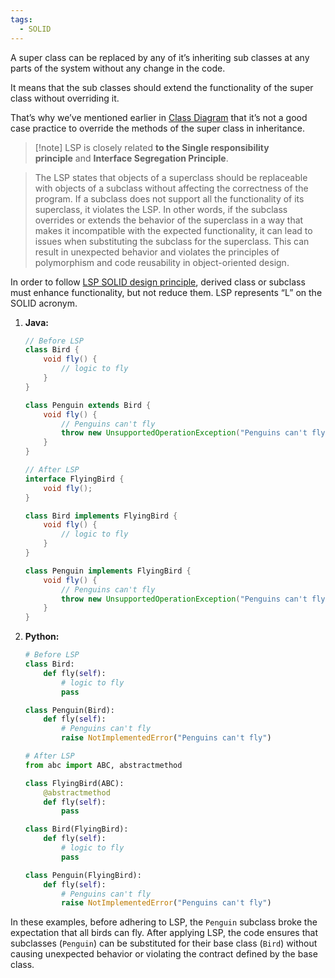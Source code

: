 ```yaml
---
tags:
  - SOLID
---
```

A super class can be replaced by any of it’s inheriting sub classes at any parts of the system without any change in the code.

It means that the sub classes should extend the functionality of the super class without overriding it.

That’s why we’ve mentioned earlier in [Class Diagram](https://medium.com/omarelgabrys-blog/e7535090824c) that it’s not a good case practice to override the methods of the super class in inheritance.

>[!note] LSP is closely related **to the Single responsibility principle** and **Interface Segregation Principle**.

> The LSP states that objects of a superclass should be replaceable with objects of a subclass without affecting the correctness of the program.
> If a subclass does not support all the functionality of its superclass, it violates the LSP. In other words, if the subclass overrides or extends the behavior of the superclass in a way that makes it incompatible with the expected functionality, it can lead to issues when substituting the subclass for the superclass. This can result in unexpected behavior and violates the principles of polymorphism and code reusability in object-oriented design.


In order to follow [LSP SOLID design principle](https://click.linksynergy.com/deeplink?id=JVFxdTr9V80&mid=39197&murl=https%3A%2F%2Fwww.udemy.com%2Fsolid-principles-object-oriented-design-architecture%2F), derived class or subclass must enhance functionality, but not reduce them. LSP represents “L” on the SOLID acronym.



1. **Java:**
   ```java
   // Before LSP
   class Bird {
       void fly() {
           // logic to fly
       }
   }
   
   class Penguin extends Bird {
       void fly() {
           // Penguins can't fly
           throw new UnsupportedOperationException("Penguins can't fly");
       }
   }
   
   // After LSP
   interface FlyingBird {
       void fly();
   }
   
   class Bird implements FlyingBird {
       void fly() {
           // logic to fly
       }
   }
   
   class Penguin implements FlyingBird {
       void fly() {
           // Penguins can't fly
           throw new UnsupportedOperationException("Penguins can't fly");
       }
   }
   ```

2. **Python:**
   ```python
   # Before LSP
   class Bird:
       def fly(self):
           # logic to fly
           pass
   
   class Penguin(Bird):
       def fly(self):
           # Penguins can't fly
           raise NotImplementedError("Penguins can't fly")
   
   # After LSP
   from abc import ABC, abstractmethod
   
   class FlyingBird(ABC):
       @abstractmethod
       def fly(self):
           pass
   
   class Bird(FlyingBird):
       def fly(self):
           # logic to fly
           pass
   
   class Penguin(FlyingBird):
       def fly(self):
           # Penguins can't fly
           raise NotImplementedError("Penguins can't fly")
   ```

In these examples, before adhering to LSP, the `Penguin` subclass broke the expectation that all birds can fly. After applying LSP, the code ensures that subclasses (`Penguin`) can be substituted for their base class (`Bird`) without causing unexpected behavior or violating the contract defined by the base class.
